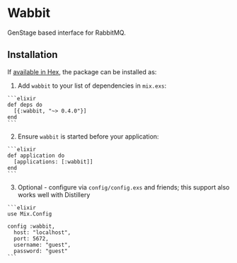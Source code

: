 # Wabbit

GenStage based interface for RabbitMQ.

## Installation

If [available in Hex](https://hex.pm/docs/publish), the package can be installed as:

  1. Add `wabbit` to your list of dependencies in `mix.exs`:

    ```elixir
    def deps do
      [{:wabbit, "~> 0.4.0"}]
    end
    ```

  2. Ensure `wabbit` is started before your application:

    ```elixir
    def application do
      [applications: [:wabbit]]
    end
    ```

  3. Optional - configure via `config/config.exs` and friends; this support also works well with Distillery

    ```elixir
    use Mix.Config

    config :wabbit,
      host: "localhost",
      port: 5672,
      username: "guest",
      password: "guest"
    ```
